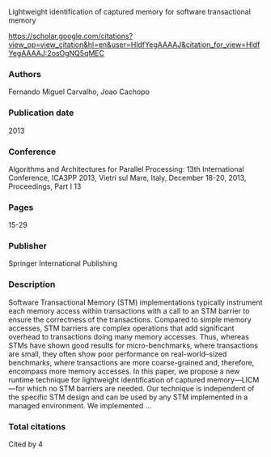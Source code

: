 Lightweight identification of captured memory for software transactional memory

https://scholar.google.com/citations?view_op=view_citation&hl=en&user=HldfYegAAAAJ&citation_for_view=HldfYegAAAAJ:2osOgNQ5qMEC

### Authors
Fernando Miguel Carvalho, Joao Cachopo
### Publication date
2013
### Conference
Algorithms and Architectures for Parallel Processing: 13th International Conference, ICA3PP 2013, Vietri sul Mare, Italy, December 18-20, 2013, Proceedings, Part I 13
### Pages
15-29
### Publisher
Springer International Publishing
### Description
Software Transactional Memory (STM) implementations typically instrument each memory access within transactions with a call to an STM barrier to ensure the correctness of the transactions. Compared to simple memory accesses, STM barriers are complex operations that add significant overhead to transactions doing many memory accesses. Thus, whereas STMs have shown good results for micro-benchmarks, where transactions are small, they often show poor performance on real-world–sized benchmarks, where transactions are more coarse-grained and, therefore, encompass more memory accesses.
In this paper, we propose a new runtime technique for lightweight identification of captured memory—LICM—for which no STM barriers are needed. Our technique is independent of the specific STM design and can be used by any STM implemented in a managed environment. We implemented …
### Total citations
Cited by 4